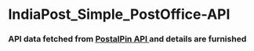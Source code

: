 # IndiaPost_Simple_PostOffice-API

### <p>API data fetched from <a href="http://www.postalpincode.in/Api-Details" target="_blank"> PostalPin API </a> and details are furnished </p>
